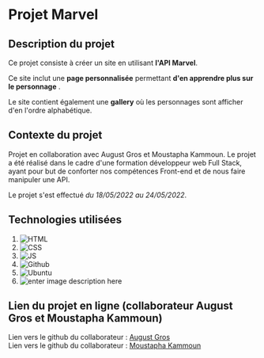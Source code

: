 # Projet Marvel

## Description du projet

Ce projet consiste à créer un site en utilisant **l'API Marvel**. 

Ce site inclut une **page personnalisée** permettant **d'en apprendre plus sur le personnage** . 

Le site contient également une **gallery** où les personnages sont afficher d'en l'ordre alphabétique.

## Contexte du projet

Projet en collaboration avec August Gros et Moustapha Kammoun. Le projet a été réalisé dans le cadre d'une formation développeur web Full Stack, ayant pour but de conforter nos compétences Front-end et de nous faire manipuler une API. 

Le projet s'est effectué *du 18/05/2022 au 24/05/2022*.


##  Technologies utilisées

1. ![HTML](https://img.shields.io/badge/HTML5-E34F26?style=for-the-badge&logo=html5&logoColor=white)
2. ![CSS](https://img.shields.io/badge/CSS3-1572B6?style=for-the-badge&logo=css3&logoColor=white)
3. ![JS](https://img.shields.io/badge/JavaScript-323330?style=for-the-badge&logo=javascript&logoColor=F7DF1E)
4. ![Github](https://img.shields.io/badge/GitHub-100000?style=for-the-badge&logo=github&logoColor=white)
5. ![Ubuntu](https://img.shields.io/badge/Ubuntu-E95420?style=for-the-badge&logo=ubuntu&logoColor=white)
6. ![enter image description here](https://adriens1010.promo-106.codeur.online/images/made-with-figma.svg)

## Lien du projet en ligne (collaborateur August Gros et Moustapha Kammoun)

Lien vers le github du collaborateur : [August Gros](https://github.com/Ogust25?target=_blank)  
Lien vers le github du collaborateur : [Moustapha Kammoun](https://github.com/MoustaphaKammoun?target=_blank)